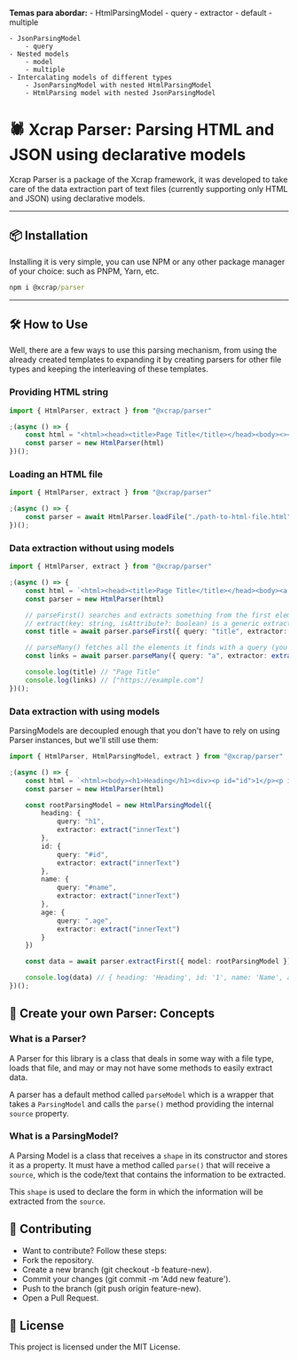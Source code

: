 **Temas para abordar:**
    - HtmlParsingModel
        - query
        - extractor
        - default
        - multiple

    - JsonParsingModel
        - query
    - Nested models
        - model
        - multiple
    - Intercalating models of different types
        - JsonParsingModel with nested HtmlParsingModel
        - HtmlParsing model with nested JsonParsingModel

# 🕷️ Xcrap Parser: Parsing HTML and JSON using declarative models

Xcrap Parser is a package of the Xcrap framework, it was developed to take care of the data extraction part of text files (currently supporting only HTML and JSON) using declarative models.

---

## 📦 Installation

Installing it is very simple, you can use NPM or any other package manager of your choice: such as PNPM, Yarn, etc.

```cmd
npm i @xcrap/parser
```

---

## 🛠️ How to Use

Well, there are a few ways to use this parsing mechanism, from using the already created templates to expanding it by creating parsers for other file types and keeping the interleaving of these templates.

### Providing HTML string

```ts
import { HtmlParser, extract } from "@xcrap/parser"

;(async () => {
    const html = "<html><head><title>Page Title</title></head><body><><></body></html>"
    const parser = new HtmlParser(html)
})();
```

### Loading an HTML file

```ts
import { HtmlParser, extract } from "@xcrap/parser"

;(async () => {
    const parser = await HtmlParser.loadFile("./path-to-html-file.html", { encoding: "utf-8" }) // Returns an instance of HtmlParser
})();

```

### Data extraction without using models

```ts
import { HtmlParser, extract } from "@xcrap/parser"

;(async () => {
    const html = `<html><head><title>Page Title</title></head><body><a href="https://example.com">Link</a></body></html>`
    const parser = new HtmlParser(html)

    // parseFirst() searches and extracts something from the first element found
    // extract(key: string, isAttribute?: boolean) is a generic extraction function, you can use some that are already created and ready to use by importing them from the same location :)
    const title = await parser.parseFirst({ query: "title", extractor: extract("innerText") })

    // parseMany() fetches all the elements it finds with a query (you can limit the number of results) and uses the extractor to grab the data
    const links = await parser.parseMany({ query: "a", extractor: extract("href", true) })

    console.log(title) // "Page Title"
    console.log(links) // ["https://example.com"]
})();
```

### Data extraction with using models

ParsingModels are decoupled enough that you don't have to rely on using Parser instances, but we'll still use them:

```ts
import { HtmlParser, HtmlParsingModel, extract } from "@xcrap/parser"

;(async () => {
    const html = `<html><body><h1>Heading</h1><div><p id="id">1</p><p id="name">Name</p><p class="age">23</p></div></body></html>`
    const parser = new HtmlParser(html)

    const rootParsingModel = new HtmlParsingModel({
        heading: {
            query: "h1",
            extractor: extract("innerText")
        },
        id: {
            query: "#id",
            extractor: extract("innerText")
        },
        name: {
            query: "#name",
            extractor: extract("innerText")
        },
        age: {
            query: ".age",
            extractor: extract("innerText")
        }
    })

    const data = await parser.extractFirst({ model: rootParsingModel })

    console.log(data) // { heading: 'Heading', id: '1', name: 'Name', age: '23' }
})();
```

## 🧠 Create your own Parser: Concepts

### What is a Parser?

A Parser for this library is a class that deals in some way with a file type, loads that file, and may or may not have some methods to easily extract data.

A parser has a default method called `parseModel` which is a wrapper that takes a `ParsingModel` and calls the `parse()` method providing the internal `source` property.

### What is a ParsingModel?

A Parsing Model is a class that receives a `shape` in its constructor and stores it as a property. It must have a method called `parse()` that will receive a `source`, which is the code/text that contains the information to be extracted.

This `shape` is used to declare the form in which the information will be extracted from the `source`.

## 🤝 Contributing

- Want to contribute? Follow these steps:
- Fork the repository.
- Create a new branch (git checkout -b feature-new).
- Commit your changes (git commit -m 'Add new feature').
- Push to the branch (git push origin feature-new).
- Open a Pull Request.

## 📝 License

This project is licensed under the MIT License.